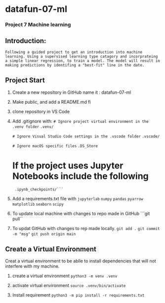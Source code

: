 # datafun-07-ml
### Project 7 Machine learning
## Introduction:
    Following a guided project to get an introduction into machine learning. Using a supervised learning type catagory and incorprateing a simple linear regression, to train a model. The model will result in making predictions by identifing a "best-fit" line in the date. 

## Project Start
1. Create a new repository in GitHub name it : datafun-07-ml
2. Make public, and add a README.md fi
3. clone repository in VS Code
4. Add .gitignore with:
    ```# Ignore project virtual environment in the .venv folder```
    ```.venv/```
    
    ```# Ignore Visual Studio Code settings in the .vscode folder```
    ```.vscode/```

    ```# Ignore macOS specific files```
    ```.DS_Store```

      # If the project uses Jupyter Notebooks include the following
        .ipynb_checkpoints/```
5. Add a requirements.txt file with 
    ```jupyterlab```
    ```numpy```
    ```pandas```
    ```pyarrow```
    ```matplotlib```
    ```seaborn```
    ```scipy```
6. To update local machine with changes to repo made in GitHub
    ```git pull``

7. To updat GitHub with changes to rep made locally.
    ```git add .```
    ```git commit -m "msg"```
    ```git push origin main```

## Create a Virtual Environment 
Creat a virtual environment to be ablle to install dependencies that will not interfere with my machine. 

1. create a virtual environment
```python3 -m venv .venv```

2. activate virtual environment
```source .venv/bin/activate```

3. Install requirement
```python3 -m pip install -r requirements.txt```


